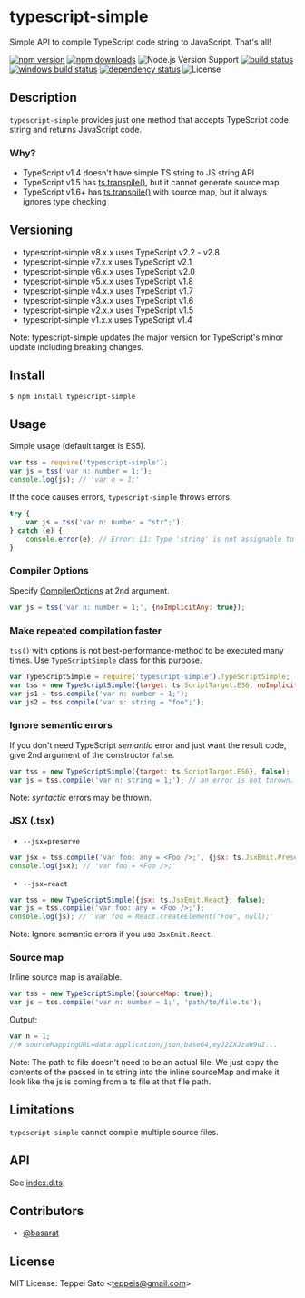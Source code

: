 typescript-simple
======

Simple API to compile TypeScript code string to JavaScript. That's all!

[![npm version][npm-image]][npm-url]
[![npm downloads][npm-downloads-image]][npm-url]
![Node.js Version Support][node-version]
[![build status][circleci-image]][circleci-url]
[![windows build status][appveyor-image]][appveyor-url]
[![dependency status][deps-image]][deps-url]
![License][license]

## Description

`typescript-simple` provides just one method that accepts TypeScript code string and returns JavaScript code.

### Why?

* TypeScript v1.4 doesn't have simple TS string to JS string API
* TypeScript v1.5 has [ts.transpile()](https://github.com/Microsoft/TypeScript/wiki/Using-the-Compiler-API#a-simple-transform-function), but it cannot generate source map
* TypeScript v1.6+ has [ts.transpile()](https://github.com/Microsoft/TypeScript/wiki/Using-the-Compiler-API#a-simple-transform-function) with source map, but it always ignores type checking

## Versioning

* typescript-simple v8.x.x uses TypeScript v2.2 - v2.8
* typescript-simple v7.x.x uses TypeScript v2.1
* typescript-simple v6.x.x uses TypeScript v2.0
* typescript-simple v5.x.x uses TypeScript v1.8
* typescript-simple v4.x.x uses TypeScript v1.7
* typescript-simple v3.x.x uses TypeScript v1.6
* typescript-simple v2.x.x uses TypeScript v1.5
* typescript-simple v1.x.x uses TypeScript v1.4

Note: typescript-simple updates the major version for TypeScript's minor update including breaking changes.

## Install

```console
$ npm install typescript-simple
```

## Usage

Simple usage (default target is ES5).

```javascript
var tss = require('typescript-simple');
var js = tss('var n: number = 1;');
console.log(js); // 'var n = 1;'
```

If the code causes errors, `typescript-simple` throws errors.

```javascript
try {
    var js = tss('var n: number = "str";');
} catch (e) {
    console.error(e); // Error: L1: Type 'string' is not assignable to type 'number'.
}
```

### Compiler Options

Specify [CompilerOptions](https://github.com/Microsoft/TypeScript/blob/0f67f4b6f1589756906782f1ac02e6931e1cff13/lib/typescript.d.ts#L1445-L1500) at 2nd argument.

```javascript
var js = tss('var n: number = 1;', {noImplicitAny: true});
```

### Make repeated compilation faster

`tss()` with options is not best-performance-method to be executed many times.
Use `TypeScriptSimple` class for this purpose.

```javascript
var TypeScriptSimple = require('typescript-simple').TypeScriptSimple;
var tss = new TypeScriptSimple({target: ts.ScriptTarget.ES6, noImplicitAny: true});
var js1 = tss.compile('var n: number = 1;');
var js2 = tss.compile('var s: string = "foo";');
```

### Ignore semantic errors

If you don't need TypeScript *semantic* error and just want the result code, give 2nd argument of the constructor `false`.

```javascript
var tss = new TypeScriptSimple({target: ts.ScriptTarget.ES6}, false);
var js = tss.compile('var n: string = 1;'); // an error is not thrown.
```

Note: *syntactic* errors may be thrown.

### JSX (.tsx)

- `--jsx=preserve`

```javascript
var jsx = tss.compile('var foo: any = <Foo />;', {jsx: ts.JsxEmit.Preserve});
console.log(jsx); // 'var foo = <Foo />;'
```

- `--jsx=react`

```javascript
var tss = new TypeScriptSimple({jsx: ts.JsxEmit.React}, false);
var js = tss.compile('var foo: any = <Foo />;');
console.log(js); // 'var foo = React.createElement("Foo", null);'
```

Note: Ignore semantic errors if you use `JsxEmit.React`.

### Source map

Inline source map is available.

```javascript
var tss = new TypeScriptSimple({sourceMap: true});
var js = tss.compile('var n: number = 1;', 'path/to/file.ts');
```

Output:

```javascript
var n = 1;
//# sourceMappingURL=data:application/json;base64,eyJ2ZXJzaW9uI...
```
Note: The path to file doesn't need to be an actual file. We just copy the contents of the passed in ts string into the inline sourceMap and make it look like the js is coming from a ts file at that file path.

## Limitations

`typescript-simple` cannot compile multiple source files.

## API

See [index.d.ts](index.d.ts).

## Contributors

* [@basarat](https://github.com/basarat)

## License

MIT License: Teppei Sato &lt;teppeis@gmail.com&gt;

[npm-image]: https://img.shields.io/npm/v/typescript-simple.svg
[npm-url]: https://npmjs.org/package/typescript-simple
[npm-downloads-image]: https://img.shields.io/npm/dm/typescript-simple.svg
[travis-image]: https://img.shields.io/travis/teppeis/typescript-simple/master.svg
[travis-url]: https://travis-ci.org/teppeis/typescript-simple
[deps-image]: https://img.shields.io/david/teppeis/typescript-simple.svg
[deps-url]: https://david-dm.org/teppeis/typescript-simple
[node-version]: https://img.shields.io/badge/Node.js%20support-v4,v6,v8-brightgreen.svg
[coverage-image]: https://img.shields.io/coveralls/teppeis/typescript-simple/master.svg
[coverage-url]: https://coveralls.io/github/teppeis/typescript-simple?branch=master
[license]: https://img.shields.io/npm/l/typescript-simple.svg
[appveyor-image]: https://ci.appveyor.com/api/projects/status/22nwyfaf5p0yw54j/branch/master?svg=true
[appveyor-url]: https://ci.appveyor.com/project/teppeis/typescript-simple/branch/master
[circleci-image]: https://circleci.com/gh/teppeis/typescript-simple.svg?style=shield
[circleci-url]: https://circleci.com/gh/teppeis/typescript-simple
